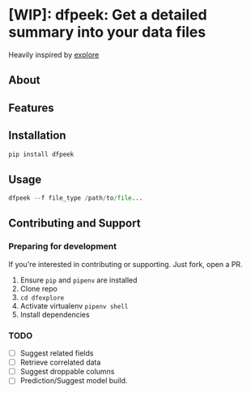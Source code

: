 # [WIP]: dfpeek: Get a detailed summary into your data files

Heavily inspired by [explore](https://github.com/buabaj/xplore)

## About

## Features

## Installation

```py
pip install dfpeek
```

## Usage

```py
dfpeek --f file_type /path/to/file...
```

## Contributing and Support

### Preparing for development

If you're interested in contributing or supporting. Just fork, open a PR.

1. Ensure `pip` and `pipenv` are installed
2. Clone repo
3. `cd dfexplore`
4. Activate virtualenv `pipenv shell`
5. Install dependencies

### TODO
- [ ] Suggest related fields
- [ ] Retrieve correlated data
- [ ] Suggest droppable columns
- [ ] Prediction/Suggest model build.
